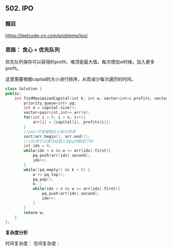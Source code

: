 ## 502. IPO

### 题目

https://leetcode-cn.com/problems/ipo/

### 思路： 贪心 + 优先队列

优先队列保存可以获得的profit，堆顶是最大值。每次增加w时候，加入更多profit。

这里需要根据capital的大小进行排序，从而减少每次遍历的时间。

```C++
class Solution {
public:
    int findMaximizedCapital(int k, int w, vector<int>& profits, vector<int>& capital) {
        priority_queue<int> pq;
        int n = capital.size();
        vector<pair<int,int>> arr(n);
        for(int i = 0; i < n; i++){
            arr[i] = {capital[i], profits[i]};
        }
        //pair可直接按从小到大排序
        sort(arr.begin(), arr.end()); 
        //idx用于记录已经插入到pq的数组下标
        int idx = 0;
        while(idx < n && w >= arr[idx].first){
            pq.push(arr[idx].second);
            idx++;
        }
        while(!pq.empty() && k > 0) {
            w += pq.top();
            pq.pop();
            k--;
            while(idx < n && w >= arr[idx].first){
                pq.push(arr[idx].second);
                idx++;
            }
        }
        return w;
    }
};
```

**复杂度分析**

时间复杂度：
空间复杂度：
